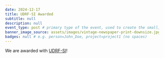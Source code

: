 ```yaml
---
date: 2024-12-17
title: UDRF-SI Awarded
subtitle: null
description: null
event_type: post # primary type of the event, used to create the small, colored post callout
banner_image_source: assets/images/vintage-newspaper-print-downsize.jpg 
badges: null # e.g. person=John_Doe, project=project1 (no spaces)
---
```


We are awarded with [UDRF-SI](https://research.udel.edu/research-development/funding-opportunities/internal-funding/)!
